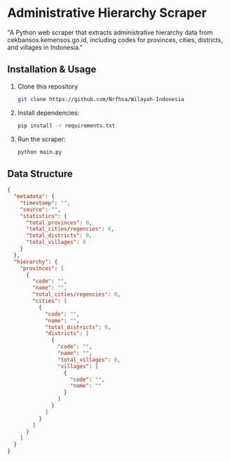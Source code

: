 # Administrative Hierarchy Scraper

"A Python web scraper that extracts administrative hierarchy data from cekbansos.kemensos.go.id, including codes for provinces, cities, districts, and villages in Indonesia."

## Installation & Usage

1. Clone this repository
   ```bash
   git clone https://github.com/Nrfhsa/Wilayah-Indonesia
   ```
2. Install dependencies:
   ```bash
   pip install -r requirements.txt
   ```
3. Run the scraper:
   ```bash
   python main.py
   ```

## Data Structure

```json
{
  "metadata": {
    "timestamp": "",
    "source": "",
    "statistics": {
      "total_provinces": 0,
      "total_cities/regencies": 0,
      "total_districts": 0,
      "total_villages": 0
    }
  },
  "hierarchy": {
    "provinces": [
      {
        "code": "",
        "name": "",
        "total_cities/regencies": 0,
        "cities": [
          {
            "code": "",
            "name": "",
            "total_districts": 0,
            "districts": [
              {
                "code": "",
                "name": "",
                "total_villages": 0,
                "villages": [
                  {
                    "code": "",
                    "name": ""
                  }
                ]
              }
            ]
          }
        ]
      }
    ]
  }
}
```

